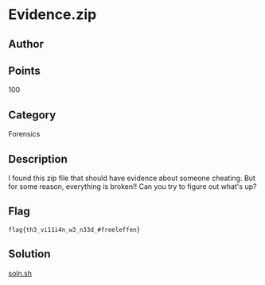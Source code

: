 # Evidence.zip
## Author

## Points
100
## Category
Forensics
## Description
I found this zip file that should have evidence about someone cheating. But for some reason, everything is broken!!
Can you try to figure out what's up?
## Flag
`flag{th3_vi11i4n_w3_n33d_#freeleffen}`
## Solution
[soln.sh](soln.sh)